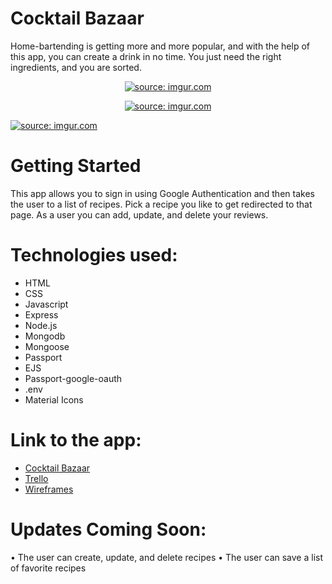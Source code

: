 # Cocktail Bazaar

Home-bartending is getting more and more popular, and with the help of this app, you can create a drink in no time. You just need the right ingredients, and you are sorted. 


<p align="center" width="100%">
<p align="center" width="100%">
<a href="https://imgur.com/0mS29ms"><img src="https://i.imgur.com/0mS29ms.jpg" title="source: imgur.com" /></a>
</p>
<p align="center" width="100%">
<a href="https://imgur.com/ZBUL610"><img src="https://i.imgur.com/ZBUL610.png" title="source: imgur.com" /></a>
</p>
<a href="https://imgur.com/CqU8Maa"><img src="https://i.imgur.com/CqU8Maa.png" title="source: imgur.com" /></a>
</p>

# Getting Started

This app allows you to sign in using Google Authentication and then takes the user to a list of recipes. Pick a recipe you like to get redirected to that page. As a user you can add, update, and delete your reviews.


# Technologies used:
- HTML
- CSS
- Javascript
- Express
- Node.js
- Mongodb
- Mongoose
- Passport
- EJS
- Passport-google-oauth
- .env
- Material Icons


# Link to the app:
- [Cocktail Bazaar](https://cocktail-bazaar.onrender.com)
- [Trello](https://trello.com/b/CCpMNGgb/cocktail-bazaar)
- [Wireframes](https://s3.amazonaws.com/assets.mockflow.com/app/wireframepro/company/Cc30b1970a35345cdadae32b43ee982c9/projects/MCBX9RJXfob/pages/D79145dd8c7f08524265fb0a42d414b31/image/D79145dd8c7f08524265fb0a42d414b31.png?1661526722545)



# Updates Coming Soon:
• The user can create, update, and delete recipes
• The user can save a list of favorite recipes
